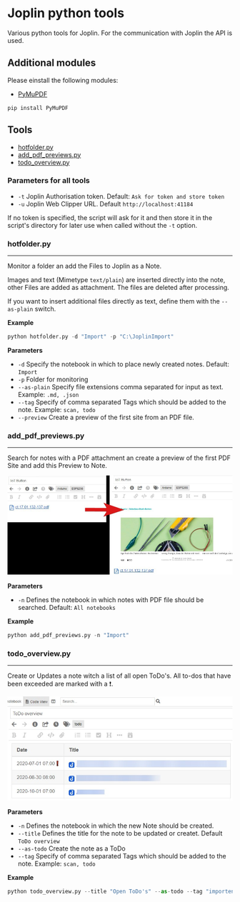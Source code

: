 # Joplin python tools

Various python tools for Joplin.
For the communication with Joplin the API is used.

## Additional modules

Please einstall the following modules:

- [PyMuPDF](https://github.com/pymupdf/PyMuPDF)

```console
pip install PyMuPDF
```

## Tools

- [hotfolder.py](#hotfolderpy)
- [add_pdf_previews.py](#add_pdf_previewspy)
- [todo_overview.py](#todo_overviewpy)

### Parameters for all tools

- `-t` Joplin Authorisation token. Default: `Ask for token and store token`
- `-u` Joplin Web Clipper URL. Default `http://localhost:41184`

If no token is specified, the script will ask for it and then store it in the script's directory for later use when called without the `-t` option.

### hotfolder.py

---

Monitor a folder an add the Files to Joplin as a Note.

Images and text (Mimetype `text/plain`) are inserted directly into the note, other Files are added as attachment. The files are deleted after processing.

If you want to insert additional files directly as text, define them with the `--as-plain` switch.

**Example**

```python
python hotfolder.py -d "Import" -p "C:\JoplinImport"
```

**Parameters**

- `-d` Specify the notebook in which to place newly created notes. Default: `Import`
- `-p` Folder for monitoring
- `--as-plain` Specify file extensions comma separated for input as text. Example: `.md, .json`
- `--tag` Specify of comma separated Tags which should be added to the note. Example: `scan, todo`
- `--preview` Create a preview of the first site from an PDF file.

### add_pdf_previews.py

---

Search for notes with a PDF attachment an create a preview of the first PDF Site and add this Preview to Note.

<img src="img/pdf_preview.jpg">

**Parameters**

- `-n` Defines the notebook in which notes with PDF file should be searched. Default: `All notebooks`

**Example**

```python
python add_pdf_previews.py -n "Import"
```

### todo_overview.py

---

Create or Updates a note witch a list of all open ToDo's. All to-dos that have been exceeded are marked with a ❗.

<img src="img/todo_overview.jpg">

**Parameters**

- `-n` Defines the notebook in which the new Note should be created.
- `--title` Defines the title for the note to be updated or createt. Default `ToDo overview`
- `--as-todo` Create the note as a ToDo
- `--tag` Specify of comma separated Tags which should be added to the note. Example: `scan, todo`

**Example**

```python
python todo_overview.py --title "Open ToDo's" --as-todo --tag "importend"
```
